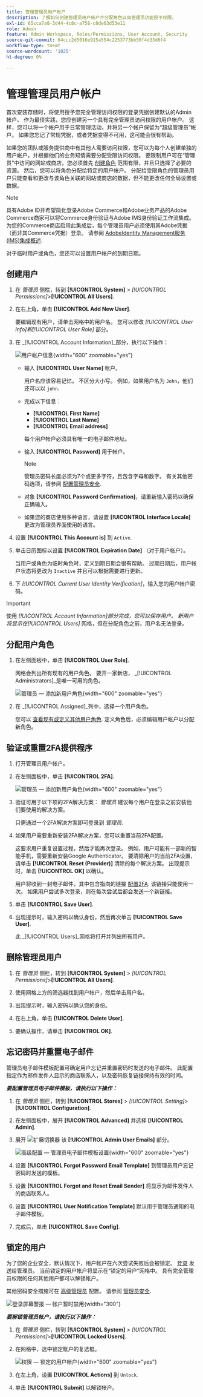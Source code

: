```yaml
---
title: 管理管理员用户帐户
description: 了解如何创建管理员用户帐户并分配角色以向管理员功能授予权限。
exl-id: 65cca7a8-3d44-4c8c-a758-c0de03d53e11
role: Admin
feature: Admin Workspace, Roles/Permissions, User Account, Security
source-git-commit: 64ccc2d5016e915a554c2253773bb50f4d33d6f4
workflow-type: tm+mt
source-wordcount: '1025'
ht-degree: 0%

---
```


# 管理管理员用户帐户

首次安装存储时，将使用授予您完全管理访问权限的登录凭据创建默认的Admin帐户。 作为最佳实践，您应创建另一个具有完全管理员访问权限的用户帐户。 这样，您可以将一个帐户用于日常管理活动，并将另一个帐户保留为“超级管理员”帐户。 如果您忘记了常规凭据，或者凭据变得不可用，这可能会很有帮助。

如果您的团队或服务提供商中有其他人需要访问权限，您可以为每个人创建单独的用户帐户，并根据他们的业务知情需要分配受限访问权限。 要限制用户可在“管理员”中访问的网站或商店，您必须首先 [创建角色](permissions-user-roles.md) 范围有限，并且只选择了必要的资源。 然后，您可以将角色分配给特定的用户帐户。 分配给受限角色的管理员用户只能查看和更改与该角色关联的网站或商店的数据，但不能更改任何全局设置或数据。

>[!NOTE]
>
>具有Adobe ID并希望简化登录Adobe Commerce和Adobe业务产品的Adobe Commerce商家可以将Commerce身份验证与Adobe IMS身份验证工作流集成。 为您的Commerce商店启用此集成后，每个管理员用户必须使用其Adobe凭据（而非其Commerce凭据）登录。 请参阅 [AdobeIdentity Management服务(IMS)集成概述](https://experienceleague.adobe.com/docs/commerce-admin/start/admin/ims/adobe-ims-integration-overview.html).

对于临时用户或角色，您还可以设置用户帐户的到期日期。

<!--  update this to a better info-graphic ![User types for your Admin](./assets/merchant-admin-users.png) -->

## 创建用户

1. 在 _管理员_ 侧栏，转到 **[!UICONTROL System]** > _[!UICONTROL Permissions]_>**[!UICONTROL All Users]**.

1. 在右上角，单击 **[!UICONTROL Add New User]**.

   要编辑现有用户，请单击网格中的用户名。 您可以修改 _[!UICONTROL User Info]_和_[!UICONTROL User Role]_ 部分。

1. 在 _[!UICONTROL Account Information]_部分，执行以下操作：

   ![用户帐户信息](./assets/permissions-user-new.png){width="600" zoomable="yes"}

   - 输入 **[!UICONTROL User Name]** 帐户。

     用户名应该容易记忆。 不区分大小写。 例如，如果用户名为 `John`，他们还可以以 `john`.

   - 完成以下信息：

      - **[!UICONTROL First Name]**
      - **[!UICONTROL Last Name]**
      - **[!UICONTROL Email address]**

     每个用户帐户必须具有唯一的电子邮件地址。

   - 输入 **[!UICONTROL Password]** 用于帐户。

     >[!NOTE]
     >
     >管理员密码长度必须为7个或更多字符，且包含字母和数字。 有关其他密码选项，请参阅 [配置管理员安全](security-admin.md).

   - 对象 **[!UICONTROL Password Confirmation]**，请重新输入密码以确保正确输入。

   - 如果您的商店使用多种语言，请设置 **[!UICONTROL Interface Locale]** 更改为管理员界面使用的语言。

1. 设置 **[!UICONTROL This Account is]** 到 `Active`.

1. 单击日历图标以设置 **[!UICONTROL Expiration Date]** （对于用户帐户）。

   当用户或角色为临时角色时，定义到期日期会很有帮助。 过期日期后，用户帐户状态将更改为 `Inactive` 并且可以根据需要进行更新。

1. 下 _[!UICONTROL Current User Identity Verification]_，输入您的用户帐户密码。

>[!IMPORTANT]
>
>使用 _[!UICONTROL Account Information]_部分完成，您可以保存用户。 新用户将显示在_[!UICONTROL Users]_ 网格，但在分配角色之前，用户名无法登录。

## 分配用户角色

1. 在左侧面板中，单击 **[!UICONTROL User Role]**.

   网格会列出所有现有的用户角色。 要开一家新店， _[!UICONTROL Administrators]_是唯一可用的角色。

   ![管理员 — 添加新用户角色](./assets/permissions-user-roles.png){width="600" zoomable="yes"}

1. 在 _[!UICONTROL Assigned]_列中，选择一个用户角色。

   您可以 [查看现有或定义其他用户角色](permissions-user-roles.md). 定义角色后，必须编辑用户帐户以分配新角色。

## 验证或重置2FA提供程序

1. 打开管理员用户帐户。

1. 在左侧面板中，单击 **[!UICONTROL 2FA]**.

   ![管理员 — 添加新用户角色](./assets/permissions-user-2fa.png){width="600" zoomable="yes"}

1. 验证可用于以下项的2FA解决方案： _管理员_ 建议每个用户在登录之前安装他们要使用的解决方案。

   只需通过一个2FA解决方案即可登录到 _管理员_.

1. 如果用户需要重新安装2FA解决方案，您可以重置当前2FA配置。

   这要求用户重复设置过程，然后才能再次登录。 例如，用户可能有一部新的智能手机，需要重新安装Google Authenticator。 要清除用户的当前2FA设置，请单击 **[!UICONTROL Reset (Provider)]** 清除的每个解决方案。 出现提示时，单击 **[!UICONTROL OK]** 以确认。

   用户将收到一封电子邮件，其中包含指向的链接 [配置2FA](security-two-factor-authentication.md). 该链接只能使用一次。 如果用户尝试多次登录，则在每次尝试后都会发送一个新链接。

1. 单击 **[!UICONTROL Save User]**.

1. 出现提示时，输入密码以确认身份，然后再次单击 **[!UICONTROL Save User]**.

   此 _[!UICONTROL Users]_网格将打开并列出所有用户。

## 删除管理员用户

1. 在 _管理员_ 侧栏，转到 **[!UICONTROL System]** > _[!UICONTROL Permissions]_>**[!UICONTROL All Users]**.

1. 使用网格上方的筛选器找到用户帐户，然后单击用户名。

1. 出现提示时，输入密码以确认您的身份。

1. 在右上角，单击 **[!UICONTROL Delete User]**.

1. 要确认操作，请单击 **[!UICONTROL OK]**.

## 忘记密码并重置电子邮件

管理员电子邮件模板配置可确定用户忘记并重置密码时发送的电子邮件。 此配置指定作为邮件发件人显示的商店联系人，以及密码恢复链接保持有效的时间。

**_要配置管理员电子邮件模板，请执行以下操作：_**

1. 在 _管理员_ 侧栏，转到 **[!UICONTROL Stores]** > _[!UICONTROL Setting]_>**[!UICONTROL Configuration]**.

1. 在左侧面板中，展开 **[!UICONTROL Advanced]** 并选择 **[!UICONTROL Admin]**.

1. 展开 ![扩展切换器](../assets/icon-display-expand.png) 该 **[!UICONTROL Admin User Emails]** 部分。

   ![高级配置 — 管理员电子邮件模板设置](../configuration-reference/advanced/assets/admin-admin-user-emails.png){width="600" zoomable="yes"}

1. 设置 **[!UICONTROL Forgot Password Email Template]** 到管理员用户忘记密码时发送的模板。

1. 设置 **[!UICONTROL Forgot and Reset Email Sender]** 将显示为邮件发件人的商店联系人。

1. 设置 **[!UICONTROL User Notification Template]** 默认用于管理员通知的电子邮件模板。

1. 完成后，单击 **[!UICONTROL Save Config]**.

## 锁定的用户

为了您的企业安全，默认情况下，用户帐户在六次尝试失败后会被锁定。 [登录](../getting-started/admin-signin.md) 发送给管理员。 当前锁定的用户帐户将显示在“锁定的用户”网格中。 具有完全管理员权限的任何其他用户都可以解锁帐户。

其他密码安全措施可在 [高级管理员](../configuration-reference/advanced/admin.md#security) 配置。 请参阅 [管理员安全](security-admin.md).

![登录屏幕警报 — 帐户暂时禁用](./assets/admin-login-locked-out-message.png){width="300"}

**_要解锁管理员帐户，请执行以下操作：_**

1. 在 _管理员_ 侧栏，转到 **[!UICONTROL System]** > _[!UICONTROL Permissions]_>**[!UICONTROL Locked Users]**.

1. 在网格中，选中锁定帐户的复选框。

   ![权限 — 锁定的用户帐户](./assets/permissions-locked-users-grid.png){width="600" zoomable="yes"}

1. 在左上角，设置 **[!UICONTROL Actions]** 到 `Unlock`.

1. 单击 **[!UICONTROL Submit]** 以解锁帐户。
